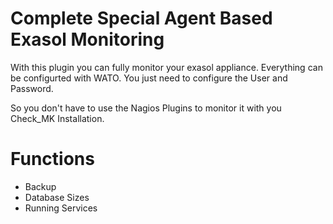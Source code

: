 # Complete Special Agent Based Exasol Monitoring

With this plugin you can fully monitor your exasol appliance. Everything can be configurted with WATO. 
You just need to configure the User and Password.

So you don't have to use the Nagios Plugins to monitor it with you Check_MK Installation.


# Functions
 - Backup
 - Database Sizes
 - Running Services
